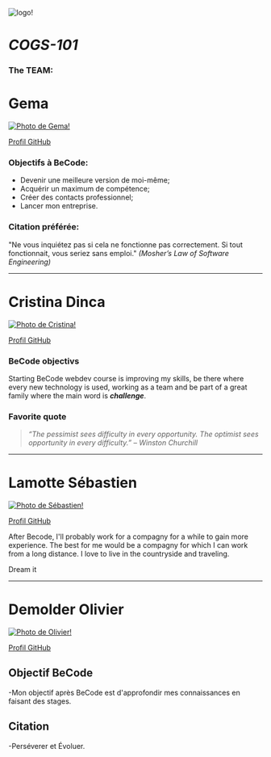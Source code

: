 ![logo!](https://cdn.discordapp.com/attachments/756049860007952476/756057816023957524/Logo_COGS_101.png)
# *COGS-101*

### The TEAM:

# Gema
[![Photo de Gema!](https://avatars2.githubusercontent.com/u/67464970?s=60&v=4)](https://github.com/GemaHonesta)

[Profil GitHub](https://github.com/GemaHonesta)

### Objectifs à BeCode:

- Devenir une meilleure version de moi-même;
- Acquérir un maximum de compétence;
- Créer des contacts professionnel;
- Lancer mon entreprise.

### Citation préférée:
"Ne vous inquiétez pas si cela ne fonctionne pas correctement. Si tout fonctionnait, vous seriez sans emploi." <em>(Mosher’s Law of Software Engineering)</em>

***********************************************

# Cristina Dinca
[![Photo de Cristina!](https://avatars3.githubusercontent.com/u/36960315?s=60&v=4)](https://github.com/Shticrina)

[Profil GitHub](https://github.com/Shticrina)

### BeCode objectivs
Starting BeCode webdev course is improving my skills, be there where every new technology is used, working as a team and be part of a great family where the main word is ***challenge***.

### Favorite quote
> *“The pessimist sees difficulty in every opportunity. The optimist sees opportunity in every difficulty.” – Winston Churchill*

***********************************************

# Lamotte Sébastien

[![Photo de Sébastien!](https://avatars0.githubusercontent.com/u/70702921?s=460&u=9c2376bab5ba26179efde0b49fe8b0aefcd540c8&v=4)](https://github.com/SebastienLamotte)

[Profil GitHub](https://github.com/SebastienLamotte)

After Becode, I'll probably work for a compagny for a while to gain more experience. The best for me would be a compagny for which I can work from a long distance. I love to live in the countryside and traveling.

Dream it

***********************************************

# Demolder Olivier

[![Photo de Olivier!](https://avatars0.githubusercontent.com/u/70706803?s=460&u=218211b7563a6fd0851d9c45f8880dce276a4711&v=4)](https://github.com/DemolderOlivier)

[Profil GitHub](https://github.com/DemolderOlivier)

## Objectif BeCode

-Mon objectif après BeCode est d'approfondir  mes connaissances en faisant des stages.

## Citation

-Perséverer et Évoluer.


